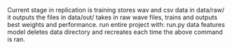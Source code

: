 
Current stage in replication is training 
stores wav and csv data in data/raw/
it outputs the files in data/out/
takes in raw wave files, trains and outputs best weights and performance. 
run entire project with:  run.py data features model
deletes data directory and recreates each time the above command is ran.